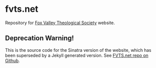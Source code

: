 fvts.net
========

Repository for [Fox Valley Theological Society](http://fvts.net) website.

Deprecation Warning!
--------------------

This is the source code for the Sinatra version of the website, which has
been superseded by a Jekyll generated version.  See [FVTS.net repo on Github](https://github.com/FVTS/fvts.github.io). 
